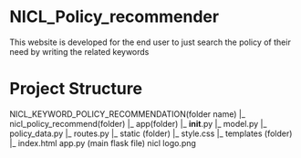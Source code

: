 # NICL_Policy_recommender
This website is developed for the end user to just search the policy of their need by writing the related keywords
# Project Structure
NICL_KEYWORD_POLICY_RECOMMENDATION(folder name)
|_ nicl_policy_recommend(folder)
   |_ app(folder)
       |_  __init__.py
       |_  model.py
       |_  policy_data.py
       |_  routes.py
   |_ static (folder)
       |_  style.css
   |_ templates (folder)
       |_  index.html
   app.py (main flask file)
nicl logo.png
